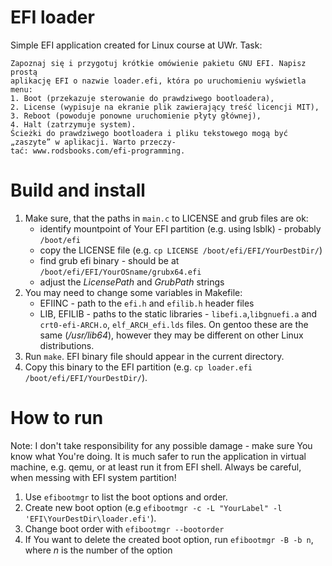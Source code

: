 # EFI loader
Simple EFI application created for Linux course at UWr. Task:
```
Zapoznaj się i przygotuj krótkie omówienie pakietu GNU EFI. Napisz prostą
aplikację EFI o nazwie loader.efi, która po uruchomieniu wyświetla menu:
1. Boot (przekazuje sterowanie do prawdziwego bootloadera),
2. License (wypisuje na ekranie plik zawierający treść licencji MIT),
3. Reboot (powoduje ponowne uruchomienie płyty głównej),
4. Halt (zatrzymuje system).
Ścieżki do prawdziwego bootloadera i pliku tekstowego mogą być „zaszyte” w aplikacji. Warto przeczy-
tać: www.rodsbooks.com/efi-programming.
```

# Build and install

1. Make sure, that the paths in ```main.c``` to LICENSE and grub files are ok:
    * identify mountpoint of Your EFI partition (e.g. using lsblk) - probably ```/boot/efi```
    * copy the LICENSE file (e.g. ```cp LICENSE /boot/efi/EFI/YourDestDir/```)
    * find grub efi binary - should be at ```/boot/efi/EFI/YourOSname/grubx64.efi```
    * adjust the *LicensePath* and *GrubPath* strings
2. You may need to change some variables in Makefile:
    * EFIINC - path to the ```efi.h``` and ```efilib.h``` header files
    * LIB, EFILIB - paths to the static libraries - ```libefi.a```,```libgnuefi.a``` and ```crt0-efi-ARCH.o```, ```elf_ARCH_efi.lds``` files. On gentoo these are the same (*/usr/lib64*), however they may be different on other Linux distributions.
3. Run ```make```. EFI binary file should appear in the current directory.
4. Copy this binary to the EFI partition (e.g. ```cp loader.efi /boot/efi/EFI/YourDestDir/```).

# How to run
Note: I don't take responsibility for any possible damage - make sure You know what You're doing. It is much safer to run the application in virtual machine, e.g. qemu, or at least run it from EFI shell. Always be careful, when messing with EFI system partition!

1. Use ```efibootmgr``` to list the boot options and order.
2. Create new boot option (e.g ```efibootmgr -c -L "YourLabel" -l 'EFI\YourDestDir\loader.efi'```).
3. Change boot order with ```efibootmgr --bootorder```
4. If You want to delete the created boot option, run ```efibootmgr -B -b n```, where *n* is the number of the option